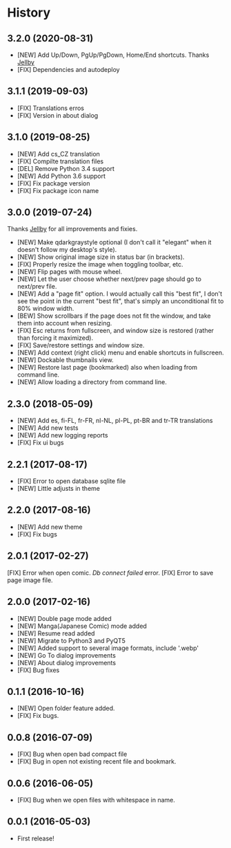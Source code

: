 # History

## 3.2.0 (2020-08-31)

* [NEW] Add Up/Down, PgUp/PgDown, Home/End shortcuts. Thanks [Jellby](https://github.com/Jellby)
* [FIX] Dependencies and autodeploy

## 3.1.1 (2019-09-03)

* [FIX] Translations erros
* [FIX] Version in about dialog

## 3.1.0 (2019-08-25)

* [NEW] Add cs_CZ translation
* [FIX] Compilte translation files
* [DEL] Remove Python 3.4 support
* [NEW] Add Python 3.6 support
* [FIX] Fix package version
* [FIX] Fix package icon name

## 3.0.0 (2019-07-24)

Thanks [Jellby](https://github.com/Jellby) for all improvements and fixies.

* [NEW] Make qdarkgraystyle optional (I don't call it "elegant" when it doesn't follow my desktop's style).
* [NEW] Show original image size in status bar (in brackets).
* [FIX] Properly resize the image when toggling toolbar, etc.
* [NEW] Flip pages with mouse wheel.
* [NEW] Let the user choose whether next/prev page should go to next/prev file.
* [NEW] Add a "page fit" option. I would actually call this "best fit", I don't see the point in the current "best fit", that's simply an unconditional fit to 80% window width.
* [BEW] Show scrollbars if the page does not fit the window, and take them into account when resizing.
* [FIX] Esc returns from fullscreen, and window size is restored (rather than forcing it maximized).
* [FIX] Save/restore settings and window size.
* [NEW] Add context (right click) menu and enable shortcuts in fullscreen.
* [NEW] Dockable thumbnails view.
* [NEW] Restore last page (bookmarked) also when loading from command line.
* [NEW] Allow loading a directory from command line.

## 2.3.0 (2018-05-09)

* [NEW] Add es, fi-FL, fr-FR, nl-NL, pl-PL, pt-BR and tr-TR translations
* [NEW] Add new tests
* [NEW] Add new logging reports
* [FIX] Fix ui bugs

## 2.2.1 (2017-08-17)

* [FIX] Error to open database sqlite file
* [NEW] Little adjusts in theme

## 2.2.0 (2017-08-16)

* [NEW] Add new theme
* [FIX] Fix bugs

## 2.0.1 (2017-02-27)

[FIX] Error when open comic. *Db connect failed* error.
[FIX] Error to save page image file.

## 2.0.0 (2017-02-16)

* [NEW] Double page mode added
* [NEW] Manga(Japanese Comic) mode added
* [NEW] Resume read added
* [NEW] Migrate to Python3 and PyQT5
* [NEW] Added support to several image formats, include '.webp'
* [NEW] Go To dialog improvements
* [NEW] About dialog improvements
* [FIX] Bug fixes


## 0.1.1 (2016-10-16)

* [NEW] Open folder feature added.
* [FIX] Fix bugs.

## 0.0.8 (2016-07-09)

* [FIX] Bug when open bad compact file
* [FIX] Bug in open not existing recent file and bookmark.

## 0.0.6 (2016-06-05)

* [FIX] Bug when we open files with whitespace in name.

## 0.0.1 (2016-05-03)

* First release!
